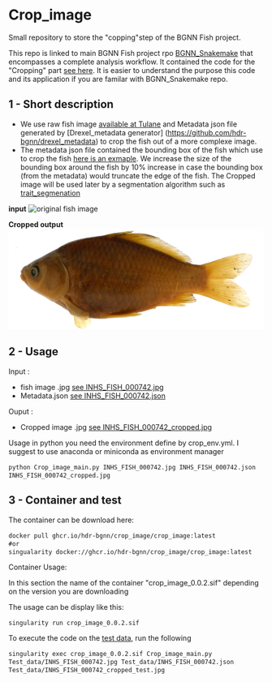 # Crop_image
Small repository to store the "copping"step of the BGNN Fish project.

This repo is linked to main BGNN Fish project rpo [BGNN_Snakemake](https://github.com/hdr-bgnn/BGNN_Snakemake) that encompasses a complete analysis workflow. It contained the code for the "Cropping" part [see here](https://github.com/hdr-bgnn/BGNN_Snakemake/blob/main/Picture_for_Documentation/Workflow_stage_1.png). It is easier to understand the purpose this code and its application if you are familar with BGNN_Snakemake repo.

## 1 - Short description

  + We use raw fish image [available at Tulane](http://www.tubri.org/HDR/INHS/) and Metadata json file generated by [Drexel_metadata generator] (https://github.com/hdr-bgnn/drexel_metadata) to crop the fish out of a more complexe image.
  + The metadata json file contained the bounding box of the fish which use to crop the fish [here is an exmaple](https://github.com/hdr-bgnn/Crop_image/blob/main/Test_data/INHS_FISH_000742_cropped.jpg). We increase the size of the bounding box around the fish by 10% increase in case the bounding box (from the metadata) would truncate the edge of the fish. The Cropped image will be used later by a segmentation algorithm such as [trait_segmenation](https://github.com/hdr-bgnn/BGNN-trait-segmentation)

**input**
![original fish image](https://github.com/hdr-bgnn/Crop_image/blob/main/Test_data/INHS_FISH_000742.jpg)

**Cropped output**
![Cropped fish image](https://github.com/hdr-bgnn/Crop_image/blob/main/Test_data/INHS_FISH_000742_cropped.jpg)

## 2 - Usage

Input : 
  + fish image .jpg [see INHS_FISH_000742.jpg](https://github.com/hdr-bgnn/Crop_image/blob/main/Test_data/INHS_FISH_000742.jpg)
  + Metadata.json [see INHS_FISH_000742.json](https://github.com/hdr-bgnn/Crop_image/blob/main/Test_data/INHS_FISH_000742.json)
  
Ouput :
  + Cropped image .jpg [see INHS_FISH_000742_cropped.jpg](https://github.com/hdr-bgnn/Crop_image/blob/main/Test_data/INHS_FISH_000742_cropped.jpg)

Usage in python
you need the environment define by crop_env.yml. I suggest to use anaconda or miniconda as environment manager

```
python Crop_image_main.py INHS_FISH_000742.jpg INHS_FISH_000742.json INHS_FISH_000742_cropped.jpg
```

## 3 - Container and test

The container can be download here:

```
docker pull ghcr.io/hdr-bgnn/crop_image/crop_image:latest
#or 
singualarity docker://ghcr.io/hdr-bgnn/crop_image/crop_image:latest
```

Container Usage: 

In this section the name of the container "crop_image_0.0.2.sif" depending on the version you are downloading

The usage can be display like this: 

```
singularity run crop_image_0.0.2.sif
```

To execute the code on the [test data](https://github.com/hdr-bgnn/Crop_image/blob/main/Test_data/), run the following

```
singularity exec crop_image_0.0.2.sif Crop_image_main.py Test_data/INHS_FISH_000742.jpg Test_data/INHS_FISH_000742.json Test_data/INHS_FISH_000742_cropped_test.jpg
```

